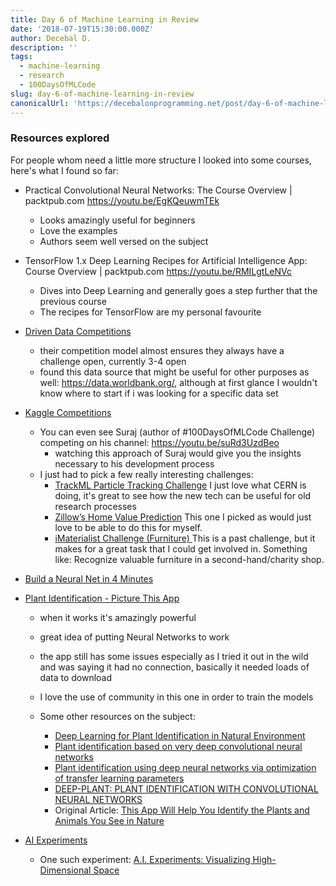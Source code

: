 ```yaml
---
title: Day 6 of Machine Learning in Review
date: '2018-07-19T15:30:00.000Z'
author: Decebal D.
description: ''
tags:
  - machine-learning
  - research
  - 100DaysOfMLCode
slug: day-6-of-machine-learning-in-review
canonicalUrl: 'https://decebalonprogramming.net/post/day-6-of-machine-learning-in-review'
---
```



### Resources explored

For people whom need a little more structure I looked into some courses,
here's what I found so far:

* Practical Convolutional Neural Networks: The Course Overview | packtpub.com
	https://youtu.be/EgKQeuwmTEk
	
  - Looks amazingly useful for beginners
  - Love the examples
  - Authors seem well versed on the subject 

* TensorFlow 1.x Deep Learning Recipes for Artificial Intelligence App: Course Overview | packtpub.com
	https://youtu.be/RMILgtLeNVc
	
  - Dives into Deep Learning and generally goes a step further that the previous course
  - The recipes for TensorFlow are my personal favourite
	
* [Driven Data Competitions](https://www.drivendata.org/competitions/)

  - their competition model almost ensures they always have a challenge open, currently 3-4 open
  - found this data source that might be useful for other purposes as well: https://data.worldbank.org/, 
	although at first glance I wouldn't know where to start if i was looking for a specific data set

* [Kaggle Competitions](https://www.kaggle.com/competitions)

  - You can even see Suraj (author of #100DaysOfMLCode Challenge) competing on his channel: https://youtu.be/suRd3UzdBeo
    - watching this approach of Suraj would give you the insights necessary to his development process 
  - I just had to pick a few really interesting challenges:
    - [TrackML Particle Tracking Challenge](https://www.kaggle.com/c/trackml-particle-identification)
        I just love what CERN is doing, it's great to see how the new tech can be useful for old research processes 
    - [Zillow’s Home Value Prediction](https://www.kaggle.com/c/zillow-prize-1)
        This one I picked as would just love to be able to do this for myself.
    - [iMaterialist Challenge (Furniture) ](https://www.kaggle.com/c/imaterialist-challenge-furniture-2018)
        This is a past challenge, but it makes for a great task that I could get involved in. 
        Something like: Recognize valuable furniture in a second-hand/charity shop. 



* [Build a Neural Net in 4 Minutes](https://youtu.be/h3l4qz76JhQ)

* [Plant Identification - Picture This App](https://www.picturethisai.com/)

  - when it works it's amazingly powerful
  - great idea of putting Neural Networks to work
  - the app still has some issues especially as I tried it out in the wild and was saying it had no connection, basically it needed loads of data to download
  - I love the use of community in this one in order to train the models

  - Some other resources on the subject:

    - [Deep Learning for Plant Identification in Natural Environment](https://www.ncbi.nlm.nih.gov/pmc/articles/PMC5458433/)
    - [Plant identification based on very deep convolutional neural networks](https://link.springer.com/article/10.1007/s11042-017-5578-9)
    - [Plant identification using deep neural networks via optimization of transfer learning parameters](https://www.sciencedirect.com/science/article/pii/S0925231217300498)
    - [DEEP-PLANT: PLANT IDENTIFICATION WITH CONVOLUTIONAL NEURAL NETWORKS](https://arxiv.org/pdf/1506.08425.pdf)
    - Original Article: [This App Will Help You Identify the Plants and Animals You See in Nature](https://curiosity.com/topics/this-app-will-help-you-identify-the-plants-and-animals-you-see-in-nature-curiosity)

* [AI Experiments](https://experiments.withgoogle.com/collection/ai)

  - One such experiment: [A.I. Experiments: Visualizing High-Dimensional Space](https://youtu.be/wvsE8jm1GzE)
